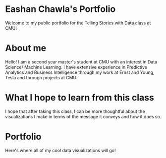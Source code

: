 # Eashan Chawla's Portfolio

Welcome to my public portfolio for the Telling Stories with Data class at CMU!

# About me
Hello! I am a second year master's student at CMU with an interest in Data Science/ Machine Learning. I have extensive experience in Predictive Analytics and Business Intelligence through my work at Ernst and Young, Tesla and through projects at CMU. 

# What I hope to learn from this class
I hope that after taking this class, I can be more thoughtful about the visualizations I make in terms of the message it conveys and how it does so. 

# Portfolio
Here's where all of my cool data visualizations will go!

